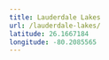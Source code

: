 ```yaml
---
title: Lauderdale Lakes
url: /lauderdale-lakes/
latitude: 26.1667184
longitude: -80.2085565
---
```

